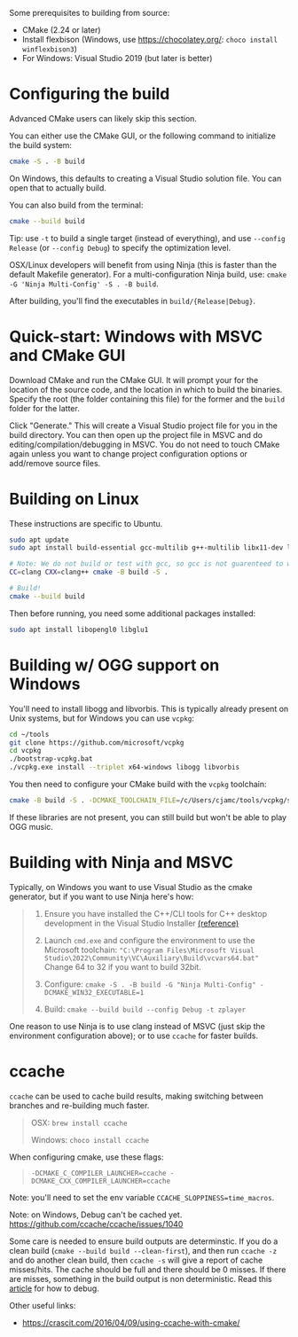 Some prerequisites to building from source:

- CMake (2.24 or later)
- Install flexbison (Windows, use https://chocolatey.org/: `choco install winflexbison3`)
- For Windows: Visual Studio 2019 (but later is better)

# Configuring the build

Advanced CMake users can likely skip this section.

You can either use the CMake GUI, or the following command to initialize the build system:

```sh
cmake -S . -B build
```

On Windows, this defaults to creating a Visual Studio solution file. You can open that to actually build.

You can also build from the terminal:

```sh
cmake --build build
```

Tip: use `-t` to build a single target (instead of everything), and use `--config Release` (or `--config Debug`) to specify the optimization level.

OSX/Linux developers will benefit from using Ninja (this is faster than the default Makefile generator). For a multi-configuration Ninja build, use: `cmake -G 'Ninja Multi-Config' -S . -B build`.

After building, you'll find the executables in `build/{Release|Debug}`.

# Quick-start: Windows with MSVC and CMake GUI

Download CMake and run the CMake GUI. It will prompt your for the location of the source code, and the location in which to build the binaries. Specify the root (the folder containing this file) for the former and the `build` folder for the latter.

Click "Generate." This will create a Visual Studio project file for you in the build directory. You can then open up the project file in MSVC and do editing/compilation/debugging in MSVC. You do not need to touch CMake again unless you want to change project configuration options or add/remove source files.

# Building on Linux

These instructions are specific to Ubuntu.

```sh
sudo apt update
sudo apt install build-essential gcc-multilib g++-multilib libx11-dev libglu1-mesa-dev freeglut3-dev mesa-common-dev libxcursor1 libasound2-dev libgtk-3-dev flex bison

# Note: We do not build or test with gcc, so gcc is not guarenteed to work. clang 14+ is advised.
CC=clang CXX=clang++ cmake -B build -S .

# Build!
cmake --build build
```

Then before running, you need some additional packages installed:
<!-- TODO: why both? I think when using GCC we need to link with libopengl, but with clang we need libglu? -->
```sh
sudo apt install libopengl0 libglu1
```

# Building w/ OGG support on Windows

You'll need to install libogg and libvorbis. This is typically already present on Unix systems, but for Windows you can use `vcpkg`:

```sh
cd ~/tools
git clone https://github.com/microsoft/vcpkg
cd vcpkg
./bootstrap-vcpkg.bat
./vcpkg.exe install --triplet x64-windows libogg libvorbis
```

You then need to configure your CMake build with the `vcpkg` toolchain:

```sh
cmake -B build -S . -DCMAKE_TOOLCHAIN_FILE=/c/Users/cjamc/tools/vcpkg/scripts/buildsystems/vcpkg.cmake
```

If these libraries are not present, you can still build but won't be able to play OGG music.

# Building with Ninja and MSVC

Typically, on Windows you want to use Visual Studio as the cmake generator, but if you want to use Ninja here's how:

> 1. Ensure you have installed the C++/CLI tools for C++ desktop development in the Visual Studio Installer [(reference)](https://gitlab.kitware.com/cmake/cmake/-/issues/19815#note_636971)
> 
> 1. Launch `cmd.exe` and configure the environment to use the Microsoft toolchain: `"C:\Program Files\Microsoft Visual Studio\2022\Community\VC\Auxiliary\Build\vcvars64.bat"`
Change 64 to 32 if you want to build 32bit.
> 1. Configure: `cmake -S . -B build -G "Ninja Multi-Config" -DCMAKE_WIN32_EXECUTABLE=1`
> 1. Build: `cmake --build build --config Debug -t zplayer`

One reason to use Ninja is to use clang instead of MSVC (just skip the environment configuration above);
or to use `ccache` for faster builds.

# ccache

`ccache` can be used to cache build results, making switching between branches and re-building
much faster.

> OSX: `brew install ccache`
>
> Windows: `choco install ccache`

When configuring cmake, use these flags:
> `-DCMAKE_C_COMPILER_LAUNCHER=ccache -DCMAKE_CXX_COMPILER_LAUNCHER=ccache`

<!-- set CCACHE_CONFIGPATH=C:\Users\cjamc\code\ZeldaClassic\ccache.conf -->

Note: you'll need to set the env variable `CCACHE_SLOPPINESS=time_macros`.

Note: on Windows, Debug can't be cached yet. https://github.com/ccache/ccache/issues/1040

Some care is needed to ensure build outputs are determinstic. If you do a clean build (`cmake --build build --clean-first`), and then run `ccache -z` and do another clean build, then `ccache -s` will give a report of cache misses/hits. The cache should be full and there should be 0 misses. If there are misses, something in the build output is non deterministic. Read this [article](https://interrupt.memfault.com/blog/ccache-debugging) for how to debug.

Other useful links:

- https://crascit.com/2016/04/09/using-ccache-with-cmake/

